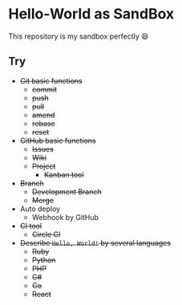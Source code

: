 # Hello-World as SandBox
This repository is my sandbox perfectly :smile:

## Try
- ~~Git basic functions~~
    - ~~commit~~
    - ~~push~~
    - ~~pull~~
    - ~~amend~~
    - ~~rebase~~
    - ~~reset~~
- ~~GitHub basic functions~~
    - ~~Issues~~
    - ~~Wiki~~
    - ~~Project~~
        - ~~Kanban tool~~
- ~~Branch~~
    - ~~Development Branch~~
    - ~~Merge~~
- Auto deploy
    - Webhook by GitHub
- ~~CI tool~~
    - ~~Circle CI~~
- ~~Describe `Hello, World!` by several languages~~
    - ~~Ruby~~
    - ~~Python~~
    - ~~PHP~~
    - ~~C#~~
    - ~~Go~~
    - ~~React~~

